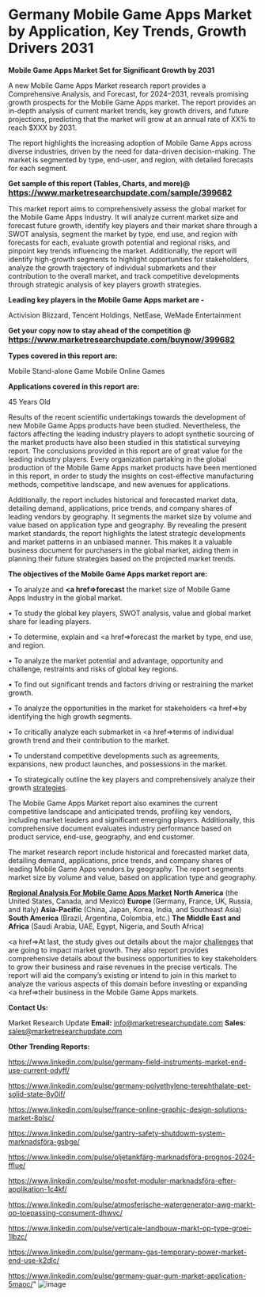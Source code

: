 # Germany Mobile Game Apps Market by Application, Key Trends, Growth Drivers 2031

<strong>Mobile Game Apps Market Set for Significant Growth by 2031</strong>

A new Mobile Game Apps Market research report provides a Comprehensive Analysis, and Forecast, for 2024–2031, reveals promising growth prospects for the Mobile Game Apps market. The report provides an in-depth analysis of current market trends, key growth drivers, and future projections, predicting that the market will grow at an annual rate of XX% to reach $XXX by 2031.

The report highlights the increasing adoption of Mobile Game Apps across diverse industries, driven by the need for data-driven decision-making. The market is segmented by type, end-user, and region, with detailed forecasts for each segment.

<strong>Get sample of this report (Tables, Charts, and more)@ <a href=https://www.marketresearchupdate.com/sample/399682><font size=3 color=#0000ff>https://www.marketresearchupdate.com/sample/399682</font></a></strong>

This market report aims to comprehensively assess the global market for the Mobile Game Apps Industry. It will analyze current market size and forecast future growth, identify key players and their market share through a SWOT analysis, segment the market by type, end use, and region with forecasts for each, evaluate growth potential and regional risks, and pinpoint key trends influencing the market. Additionally, the report will identify high-growth segments to highlight opportunities for stakeholders, analyze the growth trajectory of individual submarkets and their contribution to the overall market, and track competitive developments through strategic analysis of key players growth strategies.

<strong>Leading key players in the Mobile Game Apps market are -</strong>

Activision Blizzard, Tencent Holdings, NetEase, WeMade Entertainment

<strong>Get your copy now to stay ahead of the competition @ <a href=https://www.marketresearchupdate.com/buynow/399682><font size=3 color=#0000ff>https://www.marketresearchupdate.com/buynow/399682</font></a></strong>

<strong>Types covered in this report are:</strong>

Mobile Stand-alone Game
Mobile Online Games

<strong>Applications covered in this report are:</strong>

45 Years Old

Results of the recent scientific undertakings towards the development of new Mobile Game Apps products have been studied. Nevertheless, the factors affecting the leading industry players to adopt synthetic sourcing of the market products have also been studied in this statistical surveying report. The conclusions provided in this report are of great value for the leading industry players. Every organization partaking in the global production of the Mobile Game Apps market products have been mentioned in this report, in order to study the insights on cost-effective manufacturing methods, competitive landscape, and new avenues for applications.

Additionally, the report includes historical and forecasted market data, detailing demand, applications, price trends, and company shares of leading vendors by geography. It segments the market size by volume and value based on application type and geography. By revealing the present market standards, the report highlights the latest strategic developments and market patterns in an unbiased manner. This makes it a valuable business document for purchasers in the global market, aiding them in planning their future strategies based on the projected market trends.

<strong>The objectives of the Mobile Game Apps market report are:</strong>

• To analyze and <strong><a href=><strong>forecast</strong></a></strong> the market size of Mobile Game Apps Industry in the global market.

• To study the global key players, SWOT analysis, value and global market share for leading players.

• To determine, explain and <a href=>forecast</a> the market by type, end use, and region.

• To analyze the market potential and advantage, opportunity and challenge, restraints and risks of global key regions.

• To find out significant trends and factors driving or restraining the market growth.

• To analyze the opportunities in the market for stakeholders <a href=>by</a> identifying the high growth segments.

• To critically analyze each submarket in <a href=>terms</a> of individual growth trend and their contribution to the market.

• To understand competitive developments such as agreements, expansions, new product launches, and possessions in the market.

• To strategically outline the key players and comprehensively analyze their growth <a href=ASDF881288>strategies</a>.

The Mobile Game Apps Market report also examines the current competitive landscape and anticipated trends, profiling key vendors, including market leaders and significant emerging players. Additionally, this comprehensive document evaluates industry performance based on product service, end-use, geography, and end customer.

The market research report include historical and forecasted market data, detailing demand, applications, price trends, and company shares of leading Mobile Game Apps vendors by geography. The report segments market size by volume and value, based on application type and geography.

<strong><u><b>Regional Analysis For Mobile Game Apps Market</b></u></strong>
<strong><b>North America</b></strong> (the United States, Canada, and Mexico)
<strong><b>Europe </b></strong>(Germany, France, UK, Russia, and Italy)
<strong><b>Asia-Pacific</b></strong> (China, Japan, Korea, India, and Southeast Asia)
<strong><b>South America</b></strong> (Brazil, Argentina, Colombia, etc.)
<strong><b>The Middle East and Africa</b></strong> (Saudi Arabia, UAE, Egypt, Nigeria, and South Africa)

<a href=>At last,</a> the study gives out details about the major <a href=ASDF991299>challenges</a> that are going to impact market growth. They also report provides comprehensive details about the business opportunities to key stakeholders to grow their business and raise revenues in the precise verticals. The report will aid the company’s existing or intend to join in this market to analyze the various aspects of this domain before investing or expanding <a href=>their</a> business in the Mobile Game Apps markets.

<strong>Contact Us:</strong>

Market Research Update
<strong>Email:</strong> info@marketresearchupdate.com
<strong>Sales:</strong> sales@marketresearchupdate.com

<strong>Other Trending Reports:</strong>

<a href=https://www.linkedin.com/pulse/germany-field-instruments-market-end-use-current-odyff/>https://www.linkedin.com/pulse/germany-field-instruments-market-end-use-current-odyff/</a>

<a href=https://www.linkedin.com/pulse/germany-polyethylene-terephthalate-pet-solid-state-8y0if/>https://www.linkedin.com/pulse/germany-polyethylene-terephthalate-pet-solid-state-8y0if/</a>

<a href=https://www.linkedin.com/pulse/france-online-graphic-design-solutions-market-8plsc/>https://www.linkedin.com/pulse/france-online-graphic-design-solutions-market-8plsc/</a>

<a href=https://www.linkedin.com/pulse/gantry-safety-shutdowm-system-marknadsföra-gsbge/>https://www.linkedin.com/pulse/gantry-safety-shutdowm-system-marknadsföra-gsbge/</a>

<a href=https://www.linkedin.com/pulse/oljetankfärg-marknadsföra-prognos-2024-fflue/>https://www.linkedin.com/pulse/oljetankfärg-marknadsföra-prognos-2024-fflue/</a>

<a href=https://www.linkedin.com/pulse/mosfet-moduler-marknadsföra-efter-applikation-1c4kf/>https://www.linkedin.com/pulse/mosfet-moduler-marknadsföra-efter-applikation-1c4kf/</a>

<a href=https://www.linkedin.com/pulse/atmosferische-watergenerator-awg-markt-op-toepassing-consument-dhwvc/>https://www.linkedin.com/pulse/atmosferische-watergenerator-awg-markt-op-toepassing-consument-dhwvc/</a>

<a href=https://www.linkedin.com/pulse/verticale-landbouw-markt-op-type-groei-1lbzc/>https://www.linkedin.com/pulse/verticale-landbouw-markt-op-type-groei-1lbzc/</a>

<a href=https://www.linkedin.com/pulse/germany-gas-temporary-power-market-end-use-k2dlc/>https://www.linkedin.com/pulse/germany-gas-temporary-power-market-end-use-k2dlc/</a>

<a href=https://www.linkedin.com/pulse/germany-guar-gum-market-application-5maoc/>https://www.linkedin.com/pulse/germany-guar-gum-market-application-5maoc/</a>"
![image](https://github.com/user-attachments/assets/fba8e4dc-a8c9-4d80-b258-b46957928216)
